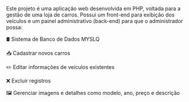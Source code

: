 Este projeto é uma aplicação web desenvolvida em PHP, voltada para a gestão de uma loja de carros. Possui um front-end para exibição dos veículos e um painel administrativo (back-end) para que o administrador possa:

🛢️ Sistema de Banco de Dados MYSLQ

📥 Cadastrar novos carros

✏️ Editar informações de veículos existentes

❌ Excluir registros

🖼️ Gerenciar imagens e detalhes como modelo, ano, preço e descrição

